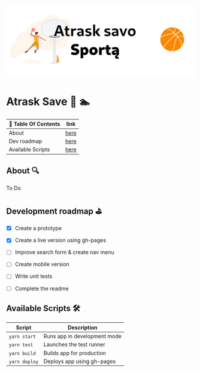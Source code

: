 ![](./banner.png) 
# Atrask Save :runner: :swimmer:
| 📖 Table Of Contents   | link       |
|------------------------|------------|
| About                  | [here](#1) |
| Dev roadmap            | [here](#2) |
| Available Scripts      | [here](#3) |

## About 🔍 <a name='1'></a>
 To Do
## Development roadmap :golf: <a name='2'></a>
- [x] Create a prototype
- [x] Create a live version using gh-pages
- [ ] Improve search form & create nav menu
- [ ] Create mobile version
- [ ] Write unit tests
- [ ] Complete the readme


## Available Scripts  🛠️  <a name="3"></a>

| Script       | Description                    |
|--------------|--------------------------------|
|`yarn start`  |  Runs app in  development mode |
|`yarn test`   |  Launches the test runner      |
|`yarn build`  |  Builds app for production     |
|`yarn deploy` |  Deploys app using gh-pages    |
